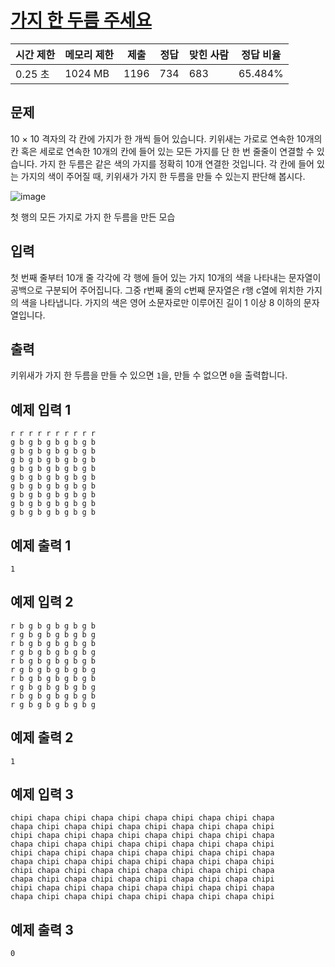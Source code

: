 # [가지 한 두름 주세요](https://www.acmicpc.net/problem/31628)

| 시간 제한 | 메모리 제한 | 제출 | 정답 | 맞힌 사람 | 정답 비율 |
| --- | --- | --- | --- | --- | --- |
| 0.25 초 | 1024 MB | 1196 | 734 | 683 | 65.484% |

## 문제

10 × 10 격자의 각 칸에 가지가 한 개씩 들어 있습니다. 키위새는 가로로 연속한 10개의 칸 혹은 세로로 연속한 10개의 칸에 들어 있는 모든 가지를 단 한 번 줄줄이 연결할 수 있습니다. 가지 한 두름은 같은 색의 가지를 정확히 10개 연결한 것입니다. 각 칸에 들어 있는 가지의 색이 주어질 때, 키위새가 가지 한 두름을 만들 수 있는지 판단해 봅시다.

![image](https://upload.acmicpc.net/cdfb0b0a-9951-4a0b-8e99-5c7d4581cbe0/-/preview/)

첫 행의 모든 가지로 가지 한 두름을 만든 모습

## 입력

첫 번째 줄부터 10개 줄 각각에 각 행에 들어 있는 가지 10개의 색을 나타내는 문자열이 공백으로 구분되어 주어집니다. 그중 r번째 줄의 c번째 문자열은 r행 c열에 위치한 가지의 색을 나타냅니다. 가지의 색은 영어 소문자로만 이루어진 길이 1 이상 8 이하의 문자열입니다.

## 출력

키위새가 가지 한 두름을 만들 수 있으면 `1`을, 만들 수 없으면 `0`을 출력합니다.

## 예제 입력 1

```
r r r r r r r r r r
g b g b g b g b g b
g b g b g b g b g b
g b g b g b g b g b
g b g b g b g b g b
g b g b g b g b g b
g b g b g b g b g b
g b g b g b g b g b
g b g b g b g b g b
g b g b g b g b g b

```

## 예제 출력 1

```
1

```

## 예제 입력 2

```
r b g b g b g b g b
r g b g b g b g b g
r b g b g b g b g b
r g b g b g b g b g
r b g b g b g b g b
r g b g b g b g b g
r b g b g b g b g b
r g b g b g b g b g
r b g b g b g b g b
r g b g b g b g b g

```

## 예제 출력 2

```
1

```

## 예제 입력 3

```
chipi chapa chipi chapa chipi chapa chipi chapa chipi chapa
chapa chipi chapa chipi chapa chipi chapa chipi chapa chipi
chipi chapa chipi chapa chipi chapa chipi chapa chipi chapa
chapa chipi chapa chipi chapa chipi chapa chipi chapa chipi
chipi chapa chipi chapa chipi chapa chipi chapa chipi chapa
chapa chipi chapa chipi chapa chipi chapa chipi chapa chipi
chipi chapa chipi chapa chipi chapa chipi chapa chipi chapa
chapa chipi chapa chipi chapa chipi chapa chipi chapa chipi
chipi chapa chipi chapa chipi chapa chipi chapa chipi chapa
chapa chipi chapa chipi chapa chipi chapa chipi chapa chipi

```

## 예제 출력 3

```
0
```
